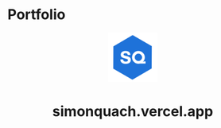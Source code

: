 # Portfolio

<div align="center">
  <img alt="Logo" src="https://github.com/simon-quach/Portfolio/blob/main/client/public/portfolio-logo.svg?raw=true" width="100" />
</div>
<h1 align="center">
  simonquach.vercel.app
</h1>

